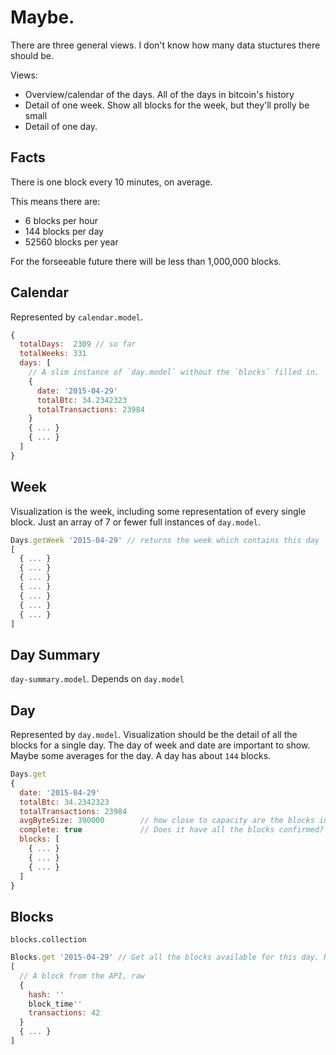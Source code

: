 # Maybe.


There are three general views. I don't know how many data stuctures there should be.

Views:

* Overview/calendar of the days. All of the days in bitcoin's history
* Detail of one week. Show all blocks for the week, but they'll prolly be small
* Detail of one day.

## Facts

There is one block every 10 minutes, on average.

This means there are:

* 6 blocks per hour
* 144 blocks per day
* 52560 blocks per year

For the forseeable future there will be less than 1,000,000 blocks.


## Calendar

Represented by `calendar.model`.

```js
{
  totalDays:  2309 // so far
  totalWeeks: 331
  days: [
    // A slim instance of `day.model` without the `blocks` filled in.
    {
      date: '2015-04-29'
      totalBtc: 34.2342323
      totalTransactions: 23984
    }
    { ... }
    { ... }
  ]
}
```

## Week

Visualization is the week, including some representation of every single block. Just an array of 7 or fewer full instances of `day.model`.

```js
Days.getWeek '2015-04-29' // returns the week which contains this day
[
  { ... }
  { ... }
  { ... }
  { ... }
  { ... }
  { ... }
  { ... }
]
```

## Day Summary

`day-summary.model`. Depends on `day.model`

## Day

Represented by `day.model`.
Visualization should be the detail of all the blocks for a single day.
The day of week and date are important to show.
Maybe some averages for the day.
A day has about `144` blocks.

```js
Days.get
{
  date: '2015-04-29'
  totalBtc: 34.2342323
  totalTransactions: 23984
  avgByteSize: 390000        // how close to capacity are the blocks in this day?
  complete: true             // Does it have all the blocks confirmed? Are there future days confirmed as well?
  blocks: [
    { ... }
    { ... }
    { ... }
  ]
}
```

## Blocks

`blocks.collection`

```js
Blocks.get '2015-04-29' // Get all the blocks available for this day. Returns from cache or fetches new ones as necessary
[
  // A block from the API, raw
  {
    hash: ''
    block_time''
    transactions: 42
  }
  { ... }
]
```